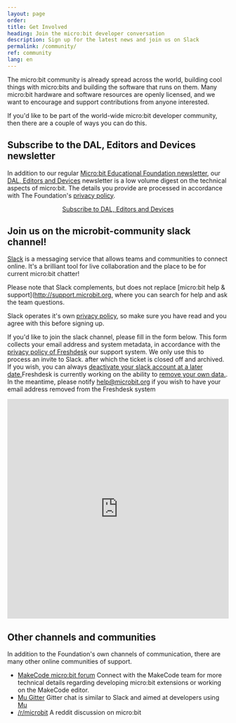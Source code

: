 ```yaml
---
layout: page
order:
title: Get Involved
heading: Join the micro:bit developer conversation
description: Sign up for the latest news and join us on Slack
permalink: /community/
ref: community
lang: en
---
```


The micro:bit community is already spread across the world, building cool things with micro:bits and building the software that runs on them. Many micro:bit hardware and software resources are openly licensed, and we want to encourage and support contributions from anyone interested.

If you'd like to be part of the world-wide micro:bit developer community, then there are a couple of ways you can do this.

## Subscribe to the DAL, Editors and Devices newsletter

In addition to our regular [Micro:bit Educational Foundation newsletter](https://mailchi.mp/microbit/newsletter), our [DAL, Editors and Devices](https://microbit.us14.list-manage.com/subscribe?u=e1c30f24b90ff3d70275cfff2&id=25403c7650) newsletter is a low volume digest on the technical aspects of micro:bit. The details you provide are processed in accordance with The Foundation's [privacy policy](https://microbit.org/privacy/).

<div style="text-align: center;">
<a href="https://microbit.us14.list-manage.com/subscribe?u=e1c30f24b90ff3d70275cfff2&id=25403c7650" class="btn sm-btn" role="button" style="margin-bottom: 2rem;">Subscribe to DAL, Editors and Devices</a>
</div>

## Join us on the microbit-community slack channel!

[Slack](https://slack) is a messaging service that allows teams and communities to connect online. It's a brilliant tool for live collaboration and the place to be for current micro:bit chatter!

Please note that Slack complements, but does not replace [micro:bit help & support](http://support.microbit.org, where you can search for help and ask the team questions.

Slack operates it's own [privacy policy](https://slack.com/privacy-policy), so make sure you have read and you agree with this before signing up.

If you'd like to join the slack channel, please fill in the form below. This form collects your email address and system metadata, in accordance with the [privacy policy of Freshdesk](https://www.freshworks.com/privacy/) our support system. We only use this to process an invite to Slack. after which the ticket is closed off and archived. If you wish, you can always [deactivate your slack account at a later date.](https://get.slack.help/hc/en-us/articles/203953146-Deactivate-your-Slack-account)Freshdesk is currently working on the ability to [remove your own data.](https://support.freshdesk.com/support/discussions/topics/14331?page=1). In the meantime, please notify <a href="mailto:help@microbit.org">help@microbit.org</a> if you wish to have your email address removed from the Freshdesk system

<script type="text/javascript" src="http://assets.freshdesk.com/widget/freshwidget.js"></script>
<style type="text/css" media="screen, projection">
	@import url(http://assets.freshdesk.com/widget/freshwidget.css);
</style>
<iframe title="Feedback Form" class="freshwidget-embedded-form" id="freshwidget-embedded-form" src="https://support.microbit.org/widgets/feedback_widget/new?&widgetType=embedded&formTitle=Join+us+on+Slack&submitTitle=Request+to+join&submitThanks=Thanks.+This+is+a+manual+process+so+you+should+get+your+invitation+shortly.&screenshot=no&attachFile=no&searchArea=no&captcha=yes&helpdesk_ticket[description]=Please+could+I+join+the+micro:bit+community+on+slack%3F&helpdesk_ticket[subject]=Request+to+join+Slack&helpdesk_ticket[type]=Question" scrolling="no" height="500px" width="100%" frameborder="0" >
</iframe>

## Other channels and communities
In addition to the Foundation's own channels of communication, there are many other online communities of support.

- [MakeCode micro:bit forum](https://forum.makecode.com/c/microbit/11) Connect with the MakeCode team for more technical details regarding developing micro:bit extensions or working on the MakeCode editor.
- [Mu Gitter](https://gitter.im/mu-editor) Gitter chat is similar to Slack and aimed at developers using [Mu](https://codewith.mu/)
- [/r/microbit](https://www.reddit.com/r/microbit) A reddit discussion on micro:bit
